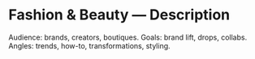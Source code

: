 # Fashion & Beauty — Description
Audience: brands, creators, boutiques. Goals: brand lift, drops, collabs. Angles: trends, how-to, transformations, styling.
